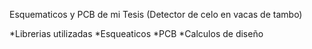 Esquematicos y PCB de mi Tesis (Detector de celo en vacas de tambo)

*Librerias utilizadas 
*Esqueaticos
*PCB
*Calculos de diseño
